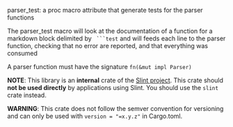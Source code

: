 <!-- Copyright © SixtyFPS GmbH <info@slint.dev> ; SPDX-License-Identifier: GPL-3.0-only OR LicenseRef-Slint-Royalty-free-2.0 OR LicenseRef-Slint-Software-3.0 -->

parser_test: a proc macro attribute that generate tests for the parser functions

The parser_test macro will look at the documentation of a function for a
markdown block delimited by ` ```test` and will feeds each line to the parser
function, checking that no error are reported, and that everything was consumed

A parser function must have the signature `fn(&mut impl Parser)`

**NOTE**: This library is an **internal** crate of the [Slint project](https://slint.dev).
This crate should **not be used directly** by applications using Slint.
You should use the `slint` crate instead.

**WARNING**: This crate does not follow the semver convention for versioning and can
only be used with `version = "=x.y.z"` in Cargo.toml.
